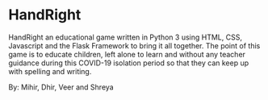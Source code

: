 # HandRight

HandRight an educational game written in Python 3 using HTML, CSS, Javascript and the Flask Framework to bring it all together.
                The point of this game is to educate children, left alone to learn and without any teacher guidance during this COVID-19 isolation period
                so that they can keep up with spelling and writing.

By: Mihir, Dhir, Veer and Shreya